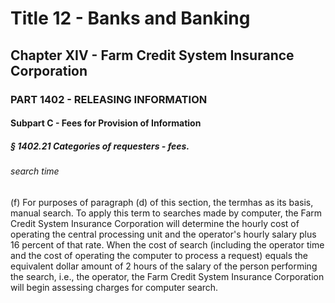 
# Title 12 - Banks and Banking
## Chapter XIV - Farm Credit System Insurance Corporation
### PART 1402 - RELEASING INFORMATION
#### Subpart C - Fees for Provision of Information
##### § 1402.21 Categories of requesters - fees.
###### search time

(f) For purposes of paragraph (d) of this section, the termhas as its basis, manual search. To apply this term to searches made by computer, the Farm Credit System Insurance Corporation will determine the hourly cost of operating the central processing unit and the operator's hourly salary plus 16 percent of that rate. When the cost of search (including the operator time and the cost of operating the computer to process a request) equals the equivalent dollar amount of 2 hours of the salary of the person performing the search, i.e., the operator, the Farm Credit System Insurance Corporation will begin assessing charges for computer search.
